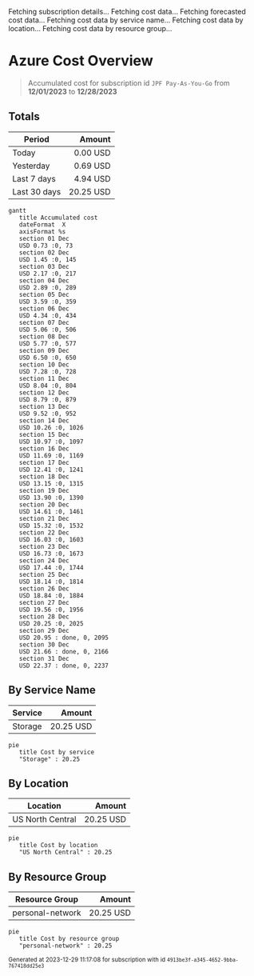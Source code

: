 Fetching subscription details...
Fetching cost data...
Fetching forecasted cost data...
Fetching cost data by service name...
Fetching cost data by location...
Fetching cost data by resource group...
# Azure Cost Overview

> Accumulated cost for subscription id `JPF Pay-As-You-Go` from **12/01/2023** to **12/28/2023**

## Totals

|Period|Amount|
|---|---:|
|Today|0.00 USD|
|Yesterday|0.69 USD|
|Last 7 days|4.94 USD|
|Last 30 days|20.25 USD|

```mermaid
gantt
   title Accumulated cost
   dateFormat  X
   axisFormat %s
   section 01 Dec
   USD 0.73 :0, 73
   section 02 Dec
   USD 1.45 :0, 145
   section 03 Dec
   USD 2.17 :0, 217
   section 04 Dec
   USD 2.89 :0, 289
   section 05 Dec
   USD 3.59 :0, 359
   section 06 Dec
   USD 4.34 :0, 434
   section 07 Dec
   USD 5.06 :0, 506
   section 08 Dec
   USD 5.77 :0, 577
   section 09 Dec
   USD 6.50 :0, 650
   section 10 Dec
   USD 7.28 :0, 728
   section 11 Dec
   USD 8.04 :0, 804
   section 12 Dec
   USD 8.79 :0, 879
   section 13 Dec
   USD 9.52 :0, 952
   section 14 Dec
   USD 10.26 :0, 1026
   section 15 Dec
   USD 10.97 :0, 1097
   section 16 Dec
   USD 11.69 :0, 1169
   section 17 Dec
   USD 12.41 :0, 1241
   section 18 Dec
   USD 13.15 :0, 1315
   section 19 Dec
   USD 13.90 :0, 1390
   section 20 Dec
   USD 14.61 :0, 1461
   section 21 Dec
   USD 15.32 :0, 1532
   section 22 Dec
   USD 16.03 :0, 1603
   section 23 Dec
   USD 16.73 :0, 1673
   section 24 Dec
   USD 17.44 :0, 1744
   section 25 Dec
   USD 18.14 :0, 1814
   section 26 Dec
   USD 18.84 :0, 1884
   section 27 Dec
   USD 19.56 :0, 1956
   section 28 Dec
   USD 20.25 :0, 2025
   section 29 Dec
   USD 20.95 : done, 0, 2095
   section 30 Dec
   USD 21.66 : done, 0, 2166
   section 31 Dec
   USD 22.37 : done, 0, 2237
```

## By Service Name

|Service|Amount|
|---|---:|
|Storage|20.25 USD|

```mermaid
pie
   title Cost by service
   "Storage" : 20.25
```

## By Location

|Location|Amount|
|---|---:|
|US North Central|20.25 USD|

```mermaid
pie
   title Cost by location
   "US North Central" : 20.25
```

## By Resource Group

|Resource Group|Amount|
|---|---:|
|personal-network|20.25 USD|

```mermaid
pie
   title Cost by resource group
   "personal-network" : 20.25
```

<sup>Generated at 2023-12-29 11:17:08 for subscription with id `4913be3f-a345-4652-9bba-767418dd25e3`</sup>
